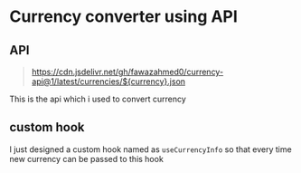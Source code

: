 # Currency converter using API

## API
>https://cdn.jsdelivr.net/gh/fawazahmed0/currency-api@1/latest/currencies/${currency}.json

This is the api which i used to convert currency

## custom hook

I just designed a custom hook named as `useCurrencyInfo` so that every time new currency can be passed to this hook